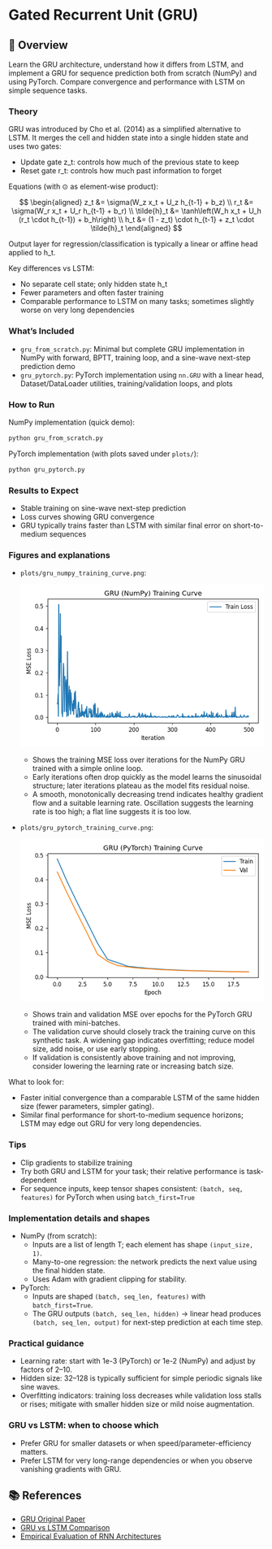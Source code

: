 # Gated Recurrent Unit (GRU)

## 📌 Overview
Learn the GRU architecture, understand how it differs from LSTM, and implement a GRU for sequence prediction both from scratch (NumPy) and using PyTorch. Compare convergence and performance with LSTM on simple sequence tasks.

### Theory
GRU was introduced by Cho et al. (2014) as a simplified alternative to LSTM. It merges the cell and hidden state into a single hidden state and uses two gates:

- Update gate z_t: controls how much of the previous state to keep
- Reset gate r_t: controls how much past information to forget

Equations (with ⊙ as element-wise product):

$$
\begin{aligned}
z_t &= \sigma(W_z x_t + U_z h_{t-1} + b_z) \\
r_t &= \sigma(W_r x_t + U_r h_{t-1} + b_r) \\
\tilde{h}_t &= \tanh\left(W_h x_t + U_h (r_t \cdot h_{t-1}) + b_h\right) \\
h_t &= (1 - z_t) \cdot h_{t-1} + z_t \cdot \tilde{h}_t
\end{aligned}
$$

Output layer for regression/classification is typically a linear or affine head applied to h_t.

Key differences vs LSTM:
- No separate cell state; only hidden state h_t
- Fewer parameters and often faster training
- Comparable performance to LSTM on many tasks; sometimes slightly worse on very long dependencies

### What’s Included
- `gru_from_scratch.py`: Minimal but complete GRU implementation in NumPy with forward, BPTT, training loop, and a sine-wave next-step prediction demo
- `gru_pytorch.py`: PyTorch implementation using `nn.GRU` with a linear head, Dataset/DataLoader utilities, training/validation loops, and plots

### How to Run

NumPy implementation (quick demo):
```bash
python gru_from_scratch.py
```

PyTorch implementation (with plots saved under `plots/`):
```bash
python gru_pytorch.py
```

### Results to Expect
- Stable training on sine-wave next-step prediction
- Loss curves showing GRU convergence
- GRU typically trains faster than LSTM with similar final error on short-to-medium sequences

### Figures and explanations
- `plots/gru_numpy_training_curve.png`:

  ![](plots/gru_numpy_training_curve.png)
  - Shows the training MSE loss over iterations for the NumPy GRU trained with a simple online loop.
  - Early iterations often drop quickly as the model learns the sinusoidal structure; later iterations plateau as the model fits residual noise.
  - A smooth, monotonically decreasing trend indicates healthy gradient flow and a suitable learning rate. Oscillation suggests the learning rate is too high; a flat line suggests it is too low.
- `plots/gru_pytorch_training_curve.png`:

  ![](plots/gru_pytorch_training_curve.png)
  - Shows train and validation MSE over epochs for the PyTorch GRU trained with mini-batches.
  - The validation curve should closely track the training curve on this synthetic task. A widening gap indicates overfitting; reduce model size, add noise, or use early stopping.
  - If validation is consistently above training and not improving, consider lowering the learning rate or increasing batch size.

What to look for:
- Faster initial convergence than a comparable LSTM of the same hidden size (fewer parameters, simpler gating).
- Similar final performance for short-to-medium sequence horizons; LSTM may edge out GRU for very long dependencies.

### Tips
- Clip gradients to stabilize training
- Try both GRU and LSTM for your task; their relative performance is task-dependent
- For sequence inputs, keep tensor shapes consistent: `(batch, seq, features)` for PyTorch when using `batch_first=True`

### Implementation details and shapes
- NumPy (from scratch):
  - Inputs are a list of length T; each element has shape `(input_size, 1)`.
  - Many-to-one regression: the network predicts the next value using the final hidden state.
  - Uses Adam with gradient clipping for stability.
- PyTorch:
  - Inputs are shaped `(batch, seq_len, features)` with `batch_first=True`.
  - The GRU outputs `(batch, seq_len, hidden)` → linear head produces `(batch, seq_len, output)` for next-step prediction at each time step.

### Practical guidance
- Learning rate: start with 1e-3 (PyTorch) or 1e-2 (NumPy) and adjust by factors of 2–10.
- Hidden size: 32–128 is typically sufficient for simple periodic signals like sine waves.
- Overfitting indicators: training loss decreases while validation loss stalls or rises; mitigate with smaller hidden size or mild noise augmentation.

### GRU vs LSTM: when to choose which
- Prefer GRU for smaller datasets or when speed/parameter-efficiency matters.
- Prefer LSTM for very long-range dependencies or when you observe vanishing gradients with GRU.

## 📚 References
- [GRU Original Paper](https://arxiv.org/abs/1406.1078)
- [GRU vs LSTM Comparison](https://towardsdatascience.com/illustrated-guide-to-lstms-and-gru-s-a-step-by-step-explanation-44e9eb85bf21)
- [Empirical Evaluation of RNN Architectures](https://arxiv.org/abs/1412.3555) 